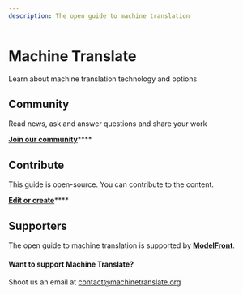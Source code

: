 ```yaml
---
description: The open guide to machine translation
---
```


# Machine Translate

Learn about machine translation technology and options

## Community

Read news, ask and answer questions and share your work

[**Join our community**](https://form.typeform.com/c/ndac7OIs)\*\*\*\*

## Contribute

This guide is open-source.  You can contribute to the content.

[**Edit or create**](https://github.com/machinetranslate/machinetranslate.org)\*\*\*\*

## Supporters

The open guide to machine translation is supported by [**ModelFront**](https://modelfront.com).

#### Want to support Machine Translate?

Shoot us an email at [contact@machinetranslate.org](mailto:contact@machinetranslate.org)

#### 

### 



